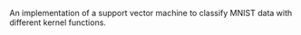 An implementation of a support vector machine to classify MNIST data with different kernel functions. 
